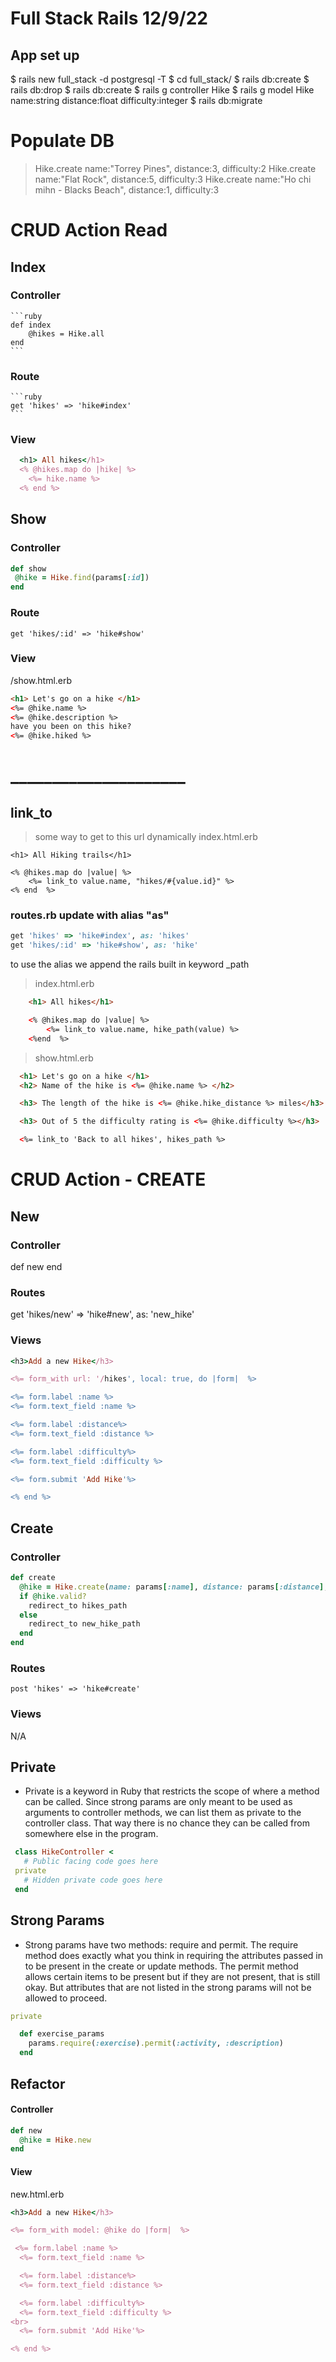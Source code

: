 # Full Stack Rails 12/9/22 

## App set up
  $  rails new full_stack -d postgresql -T 
  $  cd full_stack/
  $  rails db:create
  $  rails db:drop
  $  rails db:create
  $  rails g controller Hike 
  $  rails g model Hike name:string distance:float difficulty:integer
  $  rails db:migrate

# Populate DB
  > Hike.create name:"Torrey Pines", distance:3, difficulty:2
  > Hike.create name:"Flat Rock", distance:5, difficulty:3
  > Hike.create name:"Ho chi mihn - Blacks Beach", distance:1, difficulty:3

# CRUD Action Read

  ## Index
  ### Controller
    ```ruby
    def index
        @hikes = Hike.all
    end
    ```
  ### Route
    ```ruby
    get 'hikes' => 'hike#index'
    ```
  ### View
  ```ruby
    <h1> All hikes</h1>
    <% @hikes.map do |hike| %>
      <%= hike.name %>
    <% end %>
  ```


  ## Show
  ### Controller
  ```ruby
  def show
   @hike = Hike.find(params[:id])
  end
  ```
  ### Route
  `get 'hikes/:id' => 'hike#show'`
  ### View
  /show.html.erb
  ```html
  <h1> Let's go on a hike </h1>
  <%= @hike.name %>
  <%= @hike.description %>
  have you been on this hike? 
  <%= @hike.hiked %>
```

  # _____________________
## link_to
> some way to get to this url dynamically
> index.html.erb

    <h1> All Hiking trails</h1>

    <% @hikes.map do |value| %>
        <%= link_to value.name, "hikes/#{value.id}" %>
    <% end  %>

### routes.rb update with alias "as"
```ruby
get 'hikes' => 'hike#index', as: 'hikes'
get 'hikes/:id' => 'hike#show', as: 'hike'
```

to use the alias we append the rails built in keyword _path

> index.html.erb
```html
    <h1> All hikes</h1>

    <% @hikes.map do |value| %>
        <%= link_to value.name, hike_path(value) %>
    <%end  %>
```
> show.html.erb
```html
  <h1> Let's go on a hike </h1>
  <h2> Name of the hike is <%= @hike.name %> </h2>

  <h3> The length of the hike is <%= @hike.hike_distance %> miles</h3>

  <h3> Out of 5 the difficulty rating is <%= @hike.difficulty %></h3>

  <%= link_to 'Back to all hikes', hikes_path %>
```

# CRUD Action - CREATE

## New
  ### Controller
  def new
  end
  ### Routes
  get 'hikes/new' => 'hike#new', as: 'new_hike'
  ### Views
  ```ruby
<h3>Add a new Hike</h3>

<%= form_with url: '/hikes', local: true, do |form|  %>

  <%= form.label :name %>
  <%= form.text_field :name %>

  <%= form.label :distance%>
  <%= form.text_field :distance %>

  <%= form.label :difficulty%>
  <%= form.text_field :difficulty %>

  <%= form.submit 'Add Hike'%>

<% end %>
```
## Create
  ### Controller
  ```ruby
def create
    @hike = Hike.create(name: params[:name], distance: params[:distance], difficulty: params[:difficulty])
    if @hike.valid?
      redirect_to hikes_path
    else
      redirect_to new_hike_path
    end
  end
```
  ### Routes
`post 'hikes' => 'hike#create'`
  ### Views
  N/A

## Private 
- Private is a keyword in Ruby that restricts the scope of where a method can be called. Since strong params are only meant to be used as arguments to controller methods, we can list them as private to the controller class. That way there is no chance they can be called from somewhere else in the program.
 ```ruby
  class HikeController <
    # Public facing code goes here
  private
    # Hidden private code goes here
  end
```


## Strong Params 
- Strong params have two methods: require and permit. The require method does exactly what you think in requiring the attributes passed in to be present in the create or update methods. The permit method allows certain items to be present but if they are not present, that is still okay. But attributes that are not listed in the strong params will not be allowed to proceed.

```ruby 
private

  def exercise_params
    params.require(:exercise).permit(:activity, :description)
  end

```

## Refactor

#### Controller
```ruby
def new
  @hike = Hike.new
end
```
#### View
new.html.erb
```ruby
<h3>Add a new Hike</h3>

<%= form_with model: @hike do |form|  %>

 <%= form.label :name %>
  <%= form.text_field :name %>

  <%= form.label :distance%>
  <%= form.text_field :distance %>

  <%= form.label :difficulty%>
  <%= form.text_field :difficulty %>
<br>
  <%= form.submit 'Add Hike'%>

<% end %>
```